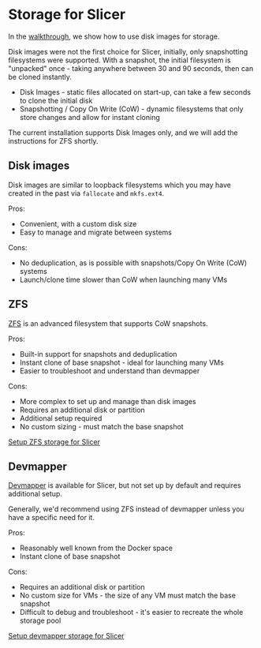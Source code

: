 # Storage for Slicer

In the [walkthrough](/getting-started/walkthrough), we show how to use disk images for storage.

Disk images were not the first choice for Slicer, initially, only snapshotting filesystems were supported. With a snapshot, the initial filesystem is "unpacked" once - taking anywhere between 30 and 90 seconds, then can be cloned instantly.

* Disk Images - static files allocated on start-up, can take a few seconds to clone the initial disk
* Snapshotting / Copy On Write (CoW) - dynamic filesystems that only store changes and allow for instant cloning

The current installation supports Disk Images only, and we will add the instructions for ZFS shortly.

## Disk images

Disk images are similar to loopback filesystems which you may have created in the past via `fallocate` and `mkfs.ext4`.

Pros:

* Convenient, with a custom disk size
* Easy to manage and migrate between systems

Cons:

* No deduplication, as is possible with snapshots/Copy On Write (CoW) systems
* Launch/clone time slower than CoW when launching many VMs

## ZFS

[ZFS](https://en.wikipedia.org/wiki/ZFS) is an advanced filesystem that supports CoW snapshots.

Pros:

* Built-in support for snapshots and deduplication
* Instant clone of base snapshot - ideal for launching many VMs
* Easier to troubleshoot and understand than devmapper

Cons:

* More complex to set up and manage than disk images
* Requires an additional disk or partition
* Additional setup required
* No custom sizing - must match the base snapshot

[Setup ZFS storage for Slicer](/storage/zfs)


## Devmapper

[Devmapper](https://en.wikipedia.org/wiki/Device_mapper) is available for Slicer, but not set up by default and requires additional setup.

Generally, we'd recommend using ZFS instead of devmapper unless you have a specific need for it.

Pros:

* Reasonably well known from the Docker space
* Instant clone of base snapshot

Cons:

* Requires an additional disk or partition
* No custom size for VMs - the size of any VM must match the base snapshot
* Difficult to debug and troubleshoot - it's easier to recreate the whole storage pool

[Setup devmapper storage for Slicer](/storage/devmapper)